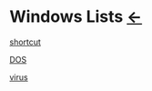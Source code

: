 # Windows Lists [←](../index.md)

[shortcut](shortchut.md)

[DOS](DOS/index.md)

[virus](virus/index.md)
